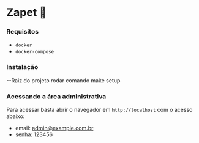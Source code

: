 # Zapet :dog:

### Requisitos
-   `docker`
-   `docker-compose`

### Instalação
--Raiz do projeto rodar comando
make setup

### Acessando a área administrativa
Para acessar basta abrir o navegador em `http://localhost` com o acesso abaixo:

* email: admin@example.com.br
* senha: 123456
